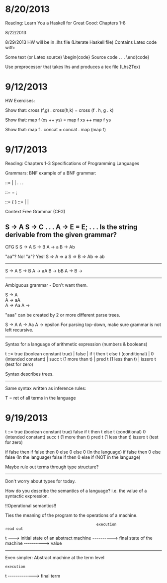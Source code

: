 8/20/2013
==========
Reading: Learn You a Haskell for Great Good: Chapters 1-8


8/22/2013

8/29/2013
HW will be in .lhs file (Literate Haskell file)
Contains Latex code with:

Some text (or Latex source)
\begin{code} 
   Source code
    .
    .
    .
\end{code}

Use preprocessor that takes lhs and produces a tex file (Lhs2Tex)

9/12/2013
==========
HW Exercises:

Show that:
cross (f,g) .  cross(h,k) = cross (f . h, g . k)

Show that:
map f (xs ++ ys) = map f xs ++ map f ys

Show that:
map f . concat = concat . map (map f)

9/17/2013
==========
Reading: Chapters 1-3
Specifications of Programming Languages

Grammars:
BNF example of a BNF grammar:

<statement> ::= <assignment>
                         | <expression>
                         | <conditional statement>
.
.
.

<assignment> ::= <expression> = <expression> ;

<block> ::= { <list of statements or blocks> }
<list of statements or blocks> ::= 
                                    | <statement> <list of statements or blocks>
                                    | <block> <list of statements or blocks>

Context Free Grammar (CFG)

S -> A
S -> C
.
.
.
A -> E = E;
.
.
.
Is the string derivable from the given grammar?
-------------------------------------------------------------
CFG
S
S -> A
S -> B
A -> a
B -> Ab

"aa"?   No!
"a"?    Yes!    S => A => a
S => B => Ab => ab

--------------------------------------------------------------
S -> A      S -> B
A -> aA     B -> bB
A ->        B -> 

--------------------------------------------------------------
Ambiguous grammar - Don't want them.

S -> A      
A -> aA     
A -> Aa
A ->         

"aaa" can be created by 2 or more different parse trees.

S -> A
A -> Aa
A -> epsilon
For parsing top-down, make sure grammar is not left recursive.

--------------------------------------------------------------
Syntax for a language of arithmetic expression (numbers & booleans)


t ::= true                  (boolean constant true)
    | false
    | if t then t else t    (conditional)
    | 0                     (intended constant)
    | succ t                (1 more than t)
    | pred t                (1 less than t)
    | iszero t              (test for zero)

Syntax describes trees.

-------------------------------------------------------------------
Same syntax written as inference rules:

T = ret of all terms in the language

9/19/2013
==========
t ::= true                  (boolean constant true)
     false
     if t then t else t    (conditional)
     0                     (intended constant)
     succ t                (1 more than t)
     pred t                (1 less than t)
     iszero t              (test for zero)

if false then if false then 0 else 0 else 0  (In the language)
if false then 0 else false (In the language)
false if then 0 else if (NOT in the language)

Maybe rule out terms through type structure?

--------------------------------------------------------------------

Don't worry about types for today.

How do you describe the semantics of a language? i.e. the value of a syntactic expression.

!!Operational semantics!!

Ties the meaning of the program to the operations of a machine.

                                             execution                              read out
t ---> initial state of an abstract machine ----------> final state of the machine ----------> value

-------------------------------------------------------------------------
Even simpler: Abstract machine at the term level

    execution
t -------------> final term
